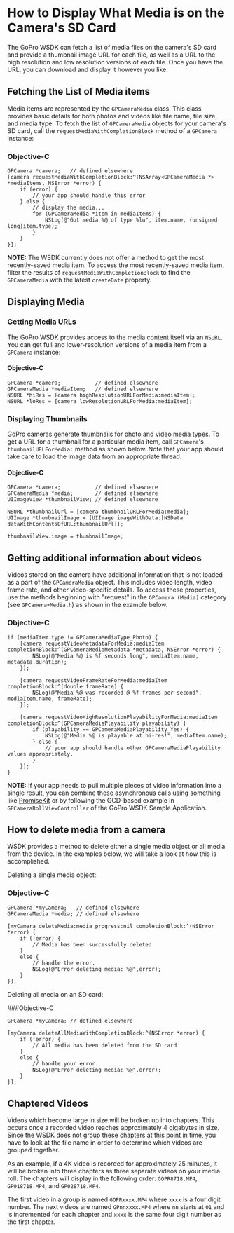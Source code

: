 # How to Display What Media is on the Camera's SD Card

The GoPro WSDK can fetch a list of media files on the camera's SD card and provide a thumbnail image URL 
for each file, as well as a URL to the high resolution and low resolution versions of each file. 
Once you have the URL, you can download and display it however you like. 

## Fetching the List of Media items

Media items are represented by the `GPCameraMedia` class. This class provides basic details for both photos and videos like file name, file size, and media type. To fetch the list of `GPCameraMedia` objects for your camera's SD card, call the `requestMediaWithCompletionBlock` method of a `GPCamera` instance:

### Objective-C

    GPCamera *camera;   // defined elsewhere
    [camera requestMediaWithCompletionBlock:^(NSArray<GPCameraMedia *> *mediaItems, NSError *error) {
        if (error) {
            // your app should handle this error
        } else {
            // display the media...
            for (GPCameraMedia *item in mediaItems) {
                NSLog(@"Got media %@ of type %lu", item.name, (unsigned long)item.type);
            }
        }
    }];


**NOTE:** The WSDK currently does not offer a method to get the most recently-saved media item. To access the most recently-saved media item, filter the results of `requestMediaWithCompletionBlock` to find the `GPCameraMedia` with the latest `createDate` property.

## Displaying Media

### Getting Media URLs

The GoPro WSDK provides access to the media content itself via an `NSURL`. You can get full and lower-resolution versions of a media item from a `GPCamera` instance:

#### Objective-C

    GPCamera *camera;           // defined elsewhere
    GPCameraMedia *mediaItem;   // defined elsewhere
    NSURL *hiRes = [camera highResolutionURLForMedia:mediaItem];
    NSURL *loRes = [camera lowResolutionURLForMedia:mediaItem];

### Displaying Thumbnails

GoPro cameras generate thumbnails for photo and video media types. To get a URL for a thumbnail for a particular media item, call `GPCamera`'s `thumbnailURLForMedia:` method as shown below. Note that your app should take care to load the image data from an appropriate thread.

#### Objective-C

```objc
GPCamera *camera;           // defined elsewhere
GPCameraMedia *media;       // defined elsewhere
UIImageView *thumbnailView; // defined elsewhere

NSURL *thumbnailUrl = [camera thumbnailURLForMedia:media];
UIImage *thumbnailImage = [UIImage imageWithData:[NSData dataWithContentsOfURL:thumbnailUrl]];

thumbnailView.image = thumbnailImage;
```

## Getting additional information about videos

Videos stored on the camera have additional information that is not loaded as a part of the `GPCameraMedia` object. This includes video length, video frame rate, and other video-specific details. To access these properties, use the methods beginning with "request" in the `GPCamera (Media)` category (see `GPCamera+Media.h`) as shown in the example below.

### Objective-C

```objc
if (mediaItem.type != GPCameraMediaType_Photo) {
    [camera requestVideoMetadataForMedia:mediaItem completionBlock:^(GPCameraMediaMetadata *metadata, NSError *error) {
        NSLog(@"Media %@ is %f seconds long", mediaItem.name, metadata.duration);
    }];
    
    [camera requestVideoFrameRateForMedia:mediaItem completionBlock:^(double frameRate) {
        NSLog(@"Media %@ was recorded @ %f frames per second", mediaItem.name, frameRate);
    }];
    
    [camera requestVideoHighResolutionPlayabilityForMedia:mediaItem completionBlock:^(GPCameraMediaPlayability playability) {
        if (playability == GPCameraMediaPlayability_Yes) {
            NSLog(@"Media %@ is playable at hi-res!", mediaItem.name);
        } else {
            // your app should handle other GPCameraMediaPlayability values appropriately.
        }
    }];
}
```

**NOTE:** If your app needs to pull multiple pieces of video information into a single result, you can combine these asynchronous calls using something like [PromiseKit](http://promisekit.org) or by following the GCD-based example in `GPCameraRollViewController` of the GoPro WSDK Sample Application.

## How to delete media from a camera

WSDK provides a method to delete either a single media object or all media from the device.  In the examples below, we will take a look at how this is accomplished.

Deleting a single media object:

### Objective-C

```objc
GPCamera *myCamera;   // defined elsewhere
GPCameraMedia *media; // defined elsewhere

[myCamera deleteMedia:media progress:nil completionBlock:^(NSError *error) {
    if (!error) {
        // Media has been successfully deleted
    }
    else {
	    // handle the error.
	    NSLog(@"Error deleting media: %@",error);
    }
}];
```

Deleting all media on an SD card:

###Objective-C

```objc
GPCamera *myCamera; // defined elsewhere

[myCamera deleteAllMediaWithCompletionBlock:^(NSError *error) {
    if (!error) {
        // All media has been deleted from the SD card
    }
    else {
        // handle your error.
        NSLog(@"Error deleting media: %@",error);
    }
}];
```

## Chaptered Videos

Videos which become large in size will be broken up into chapters. This occurs once a recorded video reaches approximately 4 gigabytes in size. Since the WSDK does not group these chapters at this point in time, you have to look at the file name in order to determine which videos are grouped together.

As an example, if a 4K video is recorded for approximately 25 minutes, it will be broken into three chapters as three separate videos on your media roll. The chapters will display in the following order: `GOPR8718.MP4`, `GP018718.MP4`, and `GP028718.MP4`.  

The first video in a group is named `GOPRxxxx.MP4` where `xxxx` is a four digit number. The next videos are named `GPnnxxxx.MP4` where `nn` starts at `01` and is incremented for each chapter and `xxxx` is the same four digit number as the first chapter.